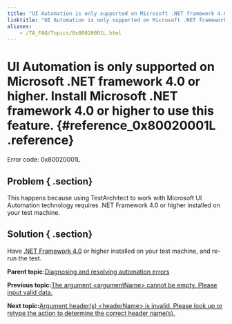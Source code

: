 ```yaml
--- 
title: "UI Automation is only supported on Microsoft .NET framework 4.0 or higher. Install Microsoft .NET framework 4.0 or higher to use this feature."
linktitle: "UI Automation is only supported on Microsoft .NET framework 4.0 or higher. Install Microsoft .NET framework 4.0 or higher to use this feature."
aliases: 
    - /TA_FAQ/Topics/0x80020001L.html
---
```

# UI Automation is only supported on Microsoft .NET framework 4.0 or higher. Install Microsoft .NET framework 4.0 or higher to use this feature. {#reference_0x80020001L .reference}

Error code: 0x80020001L

## Problem { .section}

This happens because using TestArchitect to work with Microsoft UI Automation technology requires .NET Framework 4.0 or higher installed on your test machine.

## Solution { .section}

Have [.NET Framework 4.0](https://www.microsoft.com/en-us/download/details.aspx?id=17851) or higher installed on your test machine, and re-run the test.

**Parent topic:**[Diagnosing and resolving automation errors](../../TA_FAQ/Topics/faq.automation_error.html)

**Previous topic:**[The argument <argumentName\> cannot be empty. Please input valid data.](../../TA_FAQ/Topics/0x80010008L.html)

**Next topic:**[Argument header\(s\) <headerName\> is invalid. Please look up or retype the action to determine the correct header name\(s\).](../../TA_FAQ/Topics/0x80010015L.html)

